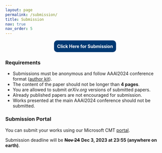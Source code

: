 ```yaml
---
layout: page
permalink: /submission/
title: Submission
nav: true
nav_order: 5
---
```


<div style="text-align: center;">
  <a href="https://cmt3.research.microsoft.com/EIW2024" style="display: inline-block; background-color: #003973; padding: 10px; border-radius: 10px; text-decoration: none; color: white; font-weight: bold;">
    Click Here for Submission
  </a>
</div>

### Requirements

* Submissions must be anonymous and follow AAAI2024 conference format ([author kit](https://aaai.org/authorkit24-2/)).
* The content of the paper should not be longer than **4 pages**.
* You are allowed to submit *arXiv.org* versions of submitted papers.
* Already published papers are not encouraged for submission.
* Works presented at the main AAAI2024 conference should not be submitted.

### Submission Portal

You can submit your works using our Microsoft CMT [portal](https://cmt3.research.microsoft.com/EIW2024).

Submission deadline will be **~~Nov 24~~** **Dec 3, 2023 at 23:55 (anywhere on earth)**.

